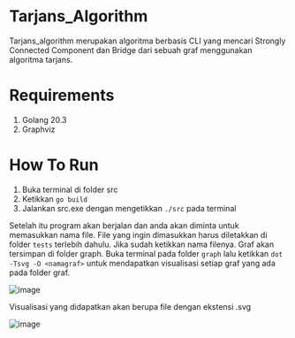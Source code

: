 # Tarjans_Algorithm
Tarjans_algorithm merupakan algoritma berbasis CLI yang mencari Strongly Connected Component dan Bridge dari sebuah graf menggunakan algoritma tarjans.

# Requirements
1. Golang 20.3
2. Graphviz

# How To Run
1. Buka terminal di folder src
2. Ketikkan ```go build```
3. Jalankan src.exe dengan mengetikkan ```./src``` pada terminal

Setelah itu program akan berjalan dan anda akan diminta untuk memasukkan nama file. File yang ingin dimasukkan harus diletakkan di folder ```tests``` terlebih dahulu. Jika sudah ketikkan nama filenya.
Graf akan tersimpan di folder graph. Buka terminal pada folder ```graph``` lalu ketikkan ```dot -Tsvg -O <namagraf>``` untuk mendapatkan visualisasi setiap graf yang ada pada folder graf. 

![image](https://github.com/MuhLibri/Tarjans_Algorithm/assets/104043362/19461c19-f76f-464f-81ec-94473e14d577)



Visualisasi yang didapatkan akan berupa file dengan ekstensi .svg

![image](https://github.com/MuhLibri/Tarjans_Algorithm/assets/104043362/14f0cd98-4c7e-40b5-b4e4-c21982a4c019)


